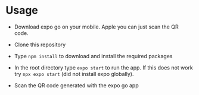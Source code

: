 # Usage
 - Download expo go on your mobile. Apple you can just scan the QR code.
 
 - Clone this repository
 
 - Type `npm install` to download and install the required packages

 - In the root directory type `expo start` to run the app. If this does not work try `npx expo start` (did not install expo globally).
 
 - Scan the QR code generated with the expo go app
 
